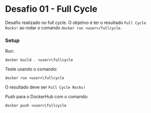 # Desafio 01 - Full Cycle


Desafio realizado no full cycle. O objetivo é ter o resultado `Full Cycle Rocks!` ao rodar o comando `docker run <user>/fullcycle`.

### Setup

Run:
```
docker build . <user>\fullcycle
```

Teste usando o comando:
```
docker run <user>\fullcycle
```

O resultado deve ser `Full Cycle Rocks!`

Push para o DockerHub com o comando:
```
docker push <user>\fullcycle
```